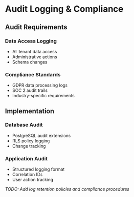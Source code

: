 ﻿# Audit Logging & Compliance

## Audit Requirements

### Data Access Logging
- All tenant data access
- Administrative actions
- Schema changes

### Compliance Standards
- GDPR data processing logs
- SOC 2 audit trails
- Industry-specific requirements

## Implementation

### Database Audit
- PostgreSQL audit extensions
- RLS policy logging
- Change tracking

### Application Audit
- Structured logging format
- Correlation IDs
- User action tracking

*TODO: Add log retention policies and compliance procedures*
